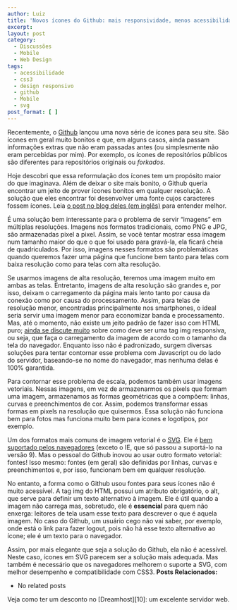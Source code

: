 ```yaml
---
author: Luiz
title: 'Novos ícones do Github: mais responsividade, menos acessibilidade'
excerpt:
layout: post
category:
  - Discussões
  - Mobile
  - Web Design
tags:
  - acessibilidade
  - css3
  - design responsivo
  - github
  - Mobile
  - svg
post_format: [ ]
---
```

Recentemente, o [Github][1] lançou uma nova série de ícones para seu site. São ícones em geral muito bonitos e que, em alguns casos, ainda passam informações extras que não eram passadas antes (ou simplesmente não eram percebidas por mim). Por exemplo, os ícones de repositórios públicos são diferentes para repositórios originais ou *forkados*.

Hoje descobri que essa reformulação dos ícones tem um propósito maior do que imaginava. Além de deixar o site mais bonito, o Github queria encontrar um jeito de prover ícones bonitos em qualquer resolução. A solução que eles encontrar foi desenvolver uma fonte cujos caracteres fossem ícones. Leia [o post no blog deles (em inglês)][2] para entender melhor.

É uma solução bem interessante para o problema de servir “imagens” em múltiplas resoluções. Imagens nos formatos tradicionais, como PNG e JPG, são armazenadas pixel a pixel. Assim, se você tentar mostrar essa imagem num tamanho maior do que o que foi usado para gravá-la, ela ficará cheia de quadriculados. Por isso, imagens nesses formatos são problemáticas quando queremos fazer uma página que funcione bem tanto para telas com baixa resolução como para telas com alta resolução.

Se usarmos imagens de alta resolução, teremos uma imagem muito em ambas as telas. Entretanto, imagens de alta resolução são grandes e, por isso, deixam o carregamento da página mais lento tanto por causa da conexão como por causa do processamento. Assim, para telas de resolução menor, encontradas principalmente nos smartphones, o ideal seria servir uma imagem menor para economizar banda e processamento. Mas, até o momento, não existe um jeito padrão de fazer isso com HTML puro; [ainda se discute muito][3] sobre como deve ser uma tag img responsiva, ou seja, que faça o carregamento da imagem de acordo com o tamanho da tela do navegador. Enquanto isso não é padronizado, surgem diversas soluções para tentar contornar esse problema com Javascript ou do lado do servidor, baseando-se no nome do navegador, mas nenhuma delas é 100% garantida.

Para contornar esse problema de escala, podemos também usar imagens vetoriais. Nessas imagens, em vez de armazenarmos os pixels que formam uma imagem, armazenamos as formas geométricas que a compõem: linhas, curvas e preenchimentos de cor. Assim, podemos transformar essas formas em pixels na resolução que quisermos. Essa solução não funciona bem para fotos mas funciona muito bem para ícones e logotipos, por exemplo.

Um dos formatos mais comuns de imagem vetorial é o [SVG][4]. Ele é [bem suportado pelos navegadores][5] (exceto o IE, que só passou a suportá-lo na versão 9). Mas o pessoal do Github inovou ao usar outro formato vetorial: fontes! Isso mesmo: fontes (em geral) são definidas por linhas, curvas e preenchimentos e, por isso, funcionam bem em qualquer resolução.

No entanto, a forma como o Github usou fontes para seus ícones não é muito acessível. A tag img do HTML possui um atributo obrigatório, o alt, que serve para definir um texto alternativo à imagem. Ele é útil quando a imagem não carrega mas, sobretudo, ele é **essencial** para quem não enxerga: leitores de tela usam esse texto para descrever o que é aquela imagem. No caso do Github, um usuário cego não vai saber, por exemplo, onde está o link para fazer logout, pois não há esse texto alternativo ao ícone; ele é um texto para o navegador.

Assim, por mais elegante que seja a solução do Github, ela não é acessível. Neste caso, ícones em SVG parecem ser a solução mais adequada. Mas também é necessário que os navegadores melhorem o suporte a SVG, com melhor desempenho e compatibilidade com CSS3. 
**Posts Relacionados:** 
*   No related posts










Veja como ter um desconto no [Dreamhost][10]: um excelente servidor web.

 [1]: http://github.com
 [2]: https://github.com/blog/1106-say-hello-to-octicons
 [3]: http://www.alistapart.com/articles/responsive-images-and-web-standards-at-the-turning-point/
 [4]: http://pt.wikipedia.org/wiki/SVG "Scalable Vector Graphics"
 [5]: http://caniuse.com/#search=svg





